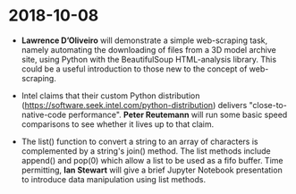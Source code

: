 # 2018-10-08

* **Lawrence D’Oliveiro** will demonstrate a simple web-scraping task, namely automating the downloading of files from a 3D model archive site, using Python with the BeautifulSoup HTML-analysis library. This could be a useful introduction to those new to the concept of web-scraping.

* Intel claims that their custom Python distribution (https://software.seek.intel.com/python-distribution) delivers "close-to-native-code performance". **Peter Reutemann** will run some basic speed comparisons to see whether it lives up to that claim.

* The list() function to convert a string to an array of characters is complemented by a string's join() method. The list methods include append() and pop(0) which allow a list to be used as a fifo buffer. Time permitting, **Ian Stewart** will give a brief Jupyter Notebook presentation to introduce data manipulation using list methods.
